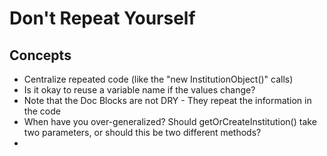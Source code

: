 # Don't Repeat Yourself

## Concepts
* Centralize repeated code (like the "new InstitutionObject()" calls)
* Is it okay to reuse a variable name if the values change? 
* Note that the Doc Blocks are not DRY - They repeat the information in the code
* When have you over-generalized? Should getOrCreateInstitution() take two parameters, or should this be two different methods?
* 
